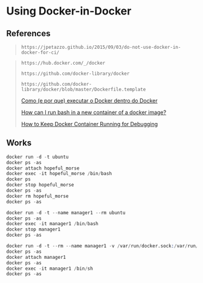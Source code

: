 # Using Docker-in-Docker

## References

> `https://jpetazzo.github.io/2015/09/03/do-not-use-docker-in-docker-for-ci/`

> `https://hub.docker.com/_/docker`
> 
> `https://github.com/docker-library/docker`
>
> `https://github.com/docker-library/docker/blob/master/Dockerfile.template`
> 
> [Como (e por que) executar o Docker dentro do Docker](http://bacana.one/como-e-por-que-executar-o-docker-dentro-do-docker)
>
> [How can I run bash in a new container of a docker image?](https://stackoverflow.com/questions/43308319/how-can-i-run-bash-in-a-new-container-of-a-docker-image)
>
> [How to Keep Docker Container Running for Debugging](https://devopscube.com/keep-docker-container-running/)

## Works

```s
docker run -d -t ubuntu
docker ps -as
docker attach hopeful_morse 
docker exec -it hopeful_morse /bin/bash
docker ps 
docker stop hopeful_morse 
docker ps -as
docker rm hopeful_morse 
docker ps -as

docker run -d -t --name manager1 --rm ubuntu
docker ps -as
docker exec -it manager1 /bin/bash
docker stop manager1 
docker ps -as

docker run -d -t --rm --name manager1 -v /var/run/docker.sock:/var/run/docker.sock docker:latest
docker ps -as
docker attach manager1 
docker ps -as
docker exec -it manager1 /bin/sh
docker ps -as
```
